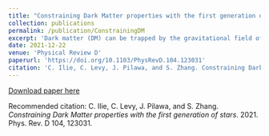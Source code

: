 ```yaml
---
title: "Constraining Dark Matter properties with the first generation of stars"
collection: publications
permalink: /publication/ConstrainingDM
excerpt: 'Dark matter (DM) can be trapped by the gravitational field of any star since collisions with nuclei in dense environments can slow down the DM particle below the escape velocity at the surface of the star. If captured, the DM particles can self-annihilate, and, therefore, provide a new source of energy for the star. We investigate this phenomenon for the capture of DM particles by the first generation of stars, Population III (Pop III) stars, by using the multiscatter capture formalism. Pop III stars are particularly good DM captors, since they form in DM-rich environments, at the center of DM minihalos, at redshifts z∼15. Assuming a DM-proton scattering cross section at the current deepest exclusion limits provided by the XENON1T experiment, we find that captured DM annihilations at the core of Pop III stars can lead, via the Eddington limit, to upper bounds in stellar masses that can be as low as a few solar masses if the ambient DM density at the location of the Pop III star is sufficiently high. Conversely, when Pop III stars are identified, one can use their observed mass to place bounds on dark matter properties. Using adiabatic contraction to estimate the ambient DM density in the environment surrounding Pop III stars, we place projected upper limits on the scattering cross section across a range of stellar masses and find bounds that are competitive with, or deeper than, those provided by the most sensitive current direct detection experiments for both spin-independent and spin-dependent (SD) interactions, for a wide range of DM masses. Most intriguingly, we find that Pop III stars could be used to probe the SD proton-DM cross section below the neutrino floor, i.e. the region of parameter space where DM direct detection experiments will soon become overwhelmed by neutrino backgrounds.'
date: 2021-12-22
venue: 'Physical Review D'
paperurl: 'https://doi.org/10.1103/PhysRevD.104.123031'
citation: 'C. Ilie, C. Levy, J. Pilawa, and S. Zhang. Constraining Dark Matter properties with the first generation of stars. 2021. Phys. Rev. D 104, 123031.'
---
```


[Download paper here](https://arxiv.org/pdf/2009.11474.pdf)

Recommended citation: C. Ilie, C. Levy, J. Pilawa, and S. Zhang. *Constraining Dark Matter properties with the first generation of stars*. 2021. Phys. Rev. D 104, 123031.

